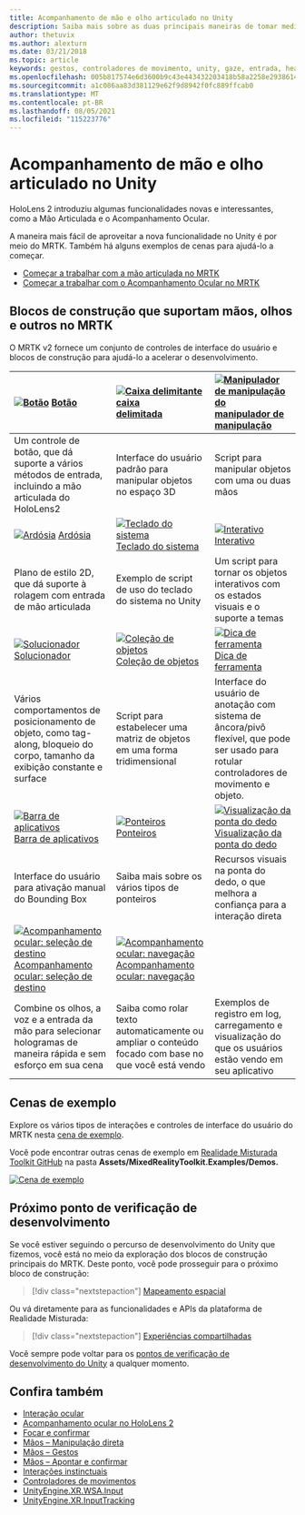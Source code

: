```yaml
---
title: Acompanhamento de mão e olho articulado no Unity
description: Saiba mais sobre as duas principais maneiras de tomar medidas em seu olhar no Unity, gestos de mão e controladores de movimento.
author: thetuvix
ms.author: alexturn
ms.date: 03/21/2018
ms.topic: article
keywords: gestos, controladores de movimento, unity, gaze, entrada, headset de realidade misturada, headset de realidade misturada do Windows, headset de realidade virtual, MRTK, Realidade Misturada Toolkit
ms.openlocfilehash: 005b817574e6d3600b9c43e443432203418b58a2258e2938614cc549ab7539c2
ms.sourcegitcommit: a1c086aa83d381129e62f9d8942f0fc889ffcab0
ms.translationtype: MT
ms.contentlocale: pt-BR
ms.lasthandoff: 08/05/2021
ms.locfileid: "115223776"
---
```

# <a name="articulated-hand-and-eye-tracking-in-unity"></a>Acompanhamento de mão e olho articulado no Unity

HoloLens 2 introduziu algumas funcionalidades novas e interessantes, como a Mão Articulada e o Acompanhamento Ocular.

A maneira mais fácil de aproveitar a nova funcionalidade no Unity é por meio do MRTK. Também há alguns exemplos de cenas para ajudá-lo a começar.

* [Começar a trabalhar com a mão articulada no MRTK](/windows/mixed-reality/mrtk-unity/features/input/hand-tracking)
* [Começar a trabalhar com o Acompanhamento Ocular no MRTK](/windows/mixed-reality/mrtk-unity/features/input/eye-tracking/eye-tracking-main)

## <a name="building-blocks-supporting-hands-eyes-and-others-in-mrtk"></a>Blocos de construção que suportam mãos, olhos e outros no MRTK

O MRTK v2 fornece um conjunto de controles de interface do usuário e blocos de construção para ajudá-lo a acelerar o desenvolvimento.

|  [![Botão](images/MRTK_Button_Main.png)](/windows/mixed-reality/mrtk-unity/features/ux-building-blocks/button) [Botão](/windows/mixed-reality/mrtk-unity/features/ux-building-blocks/button) | [ ![ Caixa delimitante caixa](images/MRTK_BoundingBox_Main.png)](/windows/mixed-reality/mrtk-unity/features/ux-building-blocks/bounding-box) [delimitada](/windows/mixed-reality/mrtk-unity/features/ux-building-blocks/bounding-box) | [ ![ Manipulador de manipulação do](images/MRTK_Manipulation_Main.png)](/windows/mixed-reality/mrtk-unity/features/ux-building-blocks/manipulation-handler) [manipulador de manipulação](/windows/mixed-reality/mrtk-unity/features/ux-building-blocks/manipulation-handler) |
|:--- | :--- | :--- |
| Um controle de botão, que dá suporte a vários métodos de entrada, incluindo a mão articulada do HoloLens2 | Interface do usuário padrão para manipular objetos no espaço 3D | Script para manipular objetos com uma ou duas mãos |
|  [![Ardósia](images/MRTK_Slate_Main.png)](/windows/mixed-reality/mrtk-unity/features/ux-building-blocks/slate) [Ardósia](/windows/mixed-reality/mrtk-unity/features/ux-building-blocks/slate) | [![Teclado do sistema](images/MRTK_SystemKeyboard_Main.png)](/windows/mixed-reality/mrtk-unity/features/ux-building-blocks/system-keyboard) [Teclado do sistema](/windows/mixed-reality/mrtk-unity/features/ux-building-blocks/system-keyboard) | [![Interativo](images/InteractableExamples.png)](/windows/mixed-reality/mrtk-unity/features/ux-building-blocks/interactable) [Interativo](/windows/mixed-reality/mrtk-unity/features/ux-building-blocks/interactable) |
| Plano de estilo 2D, que dá suporte à rolagem com entrada de mão articulada | Exemplo de script de uso do teclado do sistema no Unity  | Um script para tornar os objetos interativos com os estados visuais e o suporte a temas |
|  [![Solucionador](images/MRTK_Solver_Main.png)](/windows/mixed-reality/mrtk-unity/features/ux-building-blocks/solvers/solver) [Solucionador](/windows/mixed-reality/mrtk-unity/features/ux-building-blocks/solvers/solver) | [![Coleção de objetos](images/MRTK_ObjectCollection_Main.png)](/windows/mixed-reality/mrtk-unity/features/ux-building-blocks/object-collection) [Coleção de objetos](/windows/mixed-reality/mrtk-unity/features/ux-building-blocks/object-collection) | [![Dica de ferramenta](images/MRTK_Tooltip_Main.png)](/windows/mixed-reality/mrtk-unity/features/ux-building-blocks/tooltip) [Dica de ferramenta](/windows/mixed-reality/mrtk-unity/features/ux-building-blocks/tooltip) |
| Vários comportamentos de posicionamento de objeto, como tag-along, bloqueio do corpo, tamanho da exibição constante e surface | Script para estabelecer uma matriz de objetos em uma forma tridimensional | Interface do usuário de anotação com sistema de âncora/pivô flexível, que pode ser usado para rotular controladores de movimento e objeto. |
|  [![Barra de aplicativos](images/MRTK_AppBar_Main.png)](/windows/mixed-reality/mrtk-unity/features/ux-building-blocks/app-bar) [Barra de aplicativos](/windows/mixed-reality/mrtk-unity/features/ux-building-blocks/app-bar) | [![Ponteiros](images/MRTK_Pointer_Main.png)](/windows/mixed-reality/mrtk-unity/features/input/pointers) [Ponteiros](/windows/mixed-reality/mrtk-unity/features/input/pointers) | [![Visualização da ponta do dedo](images/MRTK_FingertipVisualization_Main.png)](/windows/mixed-reality/mrtk-unity/features/ux-building-blocks/fingertip-visualization) [Visualização da ponta do dedo](/windows/mixed-reality/mrtk-unity/features/ux-building-blocks/fingertip-visualization) |
| Interface do usuário para ativação manual do Bounding Box | Saiba mais sobre os vários tipos de ponteiros | Recursos visuais na ponta do dedo, o que melhora a confiança para a interação direta |
|  [![Acompanhamento ocular: seleção de destino](images/mrtk_et_targetselect.png)](/windows/mixed-reality/mrtk-unity/features/input/eye-tracking/eye-tracking-target-selection) [Acompanhamento ocular: seleção de destino](/windows/mixed-reality/mrtk-unity/features/input/eye-tracking/eye-tracking-target-selection) | [![Acompanhamento ocular: navegação](images/mrtk_et_navigation.png)](/windows/mixed-reality/mrtk-unity/features/input/eye-tracking/eye-tracking-navigation) [Acompanhamento ocular: navegação](/windows/mixed-reality/mrtk-unity/features/input/eye-tracking/eye-tracking-navigation) |
| Combine os olhos, a voz e a entrada da mão para selecionar hologramas de maneira rápida e sem esforço em sua cena | Saiba como rolar texto automaticamente ou ampliar o conteúdo focado com base no que você está vendo| Exemplos de registro em log, carregamento e visualização do que os usuários estão vendo em seu aplicativo |

## <a name="example-scenes"></a>Cenas de exemplo

Explore os vários tipos de interações e controles de interface do usuário do MRTK nesta [cena de exemplo](/windows/mixed-reality/mrtk-unity/features/example-scenes/hand-interaction-examples).

Você pode encontrar outras cenas de exemplo em [Realidade Misturada Toolkit GitHub](https://github.com/Microsoft/MixedRealityToolkit-Unity) na pasta **Assets/MixedRealityToolkit.Examples/Demos.**

[![Cena de exemplo](images/MRTK_Examples.png)](/windows/mixed-reality/mrtk-unity/features/example-scenes/hand-interaction-examples)

## <a name="next-development-checkpoint"></a>Próximo ponto de verificação de desenvolvimento

Se você estiver seguindo o percurso de desenvolvimento do Unity que fizemos, você está no meio da exploração dos blocos de construção principais do MRTK. Deste ponto, você pode prosseguir para o próximo bloco de construção:

> [!div class="nextstepaction"]
> [Mapeamento espacial](spatial-mapping-in-unity.md)

Ou vá diretamente para as funcionalidades e APIs da plataforma de Realidade Misturada:

> [!div class="nextstepaction"]
> [Experiências compartilhadas](shared-experiences-in-unity.md)

Você sempre pode voltar para os [pontos de verificação de desenvolvimento do Unity](unity-development-overview.md#2-core-building-blocks) a qualquer momento.

## <a name="see-also"></a>Confira também

* [Interação ocular](../../design/eye-gaze-interaction.md)
* [Acompanhamento ocular no HoloLens 2](../../design/eye-tracking.md)
* [Focar e confirmar](../../design/gaze-and-commit.md)
* [Mãos – Manipulação direta](../../design/direct-manipulation.md)
* [Mãos – Gestos](../../design/gaze-and-commit.md#composite-gestures)
* [Mãos – Apontar e confirmar](../../design/point-and-commit.md)
* [Interações instinctuais](../../design/interaction-fundamentals.md)
* [Controladores de movimentos](../../design/motion-controllers.md)
* [UnityEngine.XR.WSA.Input](https://docs.unity3d.com/ScriptReference/XR.WSA.Input.InteractionManager.html)
* [UnityEngine.XR.InputTracking](https://docs.unity3d.com/ScriptReference/XR.InputTracking.html)